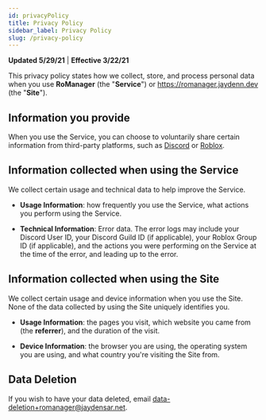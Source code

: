 ```yaml
---
id: privacyPolicy
title: Privacy Policy
sidebar_label: Privacy Policy
slug: /privacy-policy
---
```


**Updated 5/29/21** | **Effective 3/22/21**

This privacy policy states how we collect, store, and process personal data when you use **RoManager** (the "**Service**") or https://romanager.jaydenn.dev (the "**Site**").

## Information you provide

When you use the Service, you can choose to voluntarily share certain information from third-party platforms, such as [Discord](https://discord.com) or [Roblox](https://roblox.com).

## Information collected when using the Service

We collect certain usage and technical data to help improve the Service.

-   **Usage Information**: how frequently you use the Service, what actions you perform using the Service.

-   **Technical Information**: Error data. The error logs may include your Discord User ID, your Discord Guild ID (if applicable), your Roblox Group ID (if applicable), and the actions you were performing on the Service at the time of the error, and leading up to the error.

## Information collected when using the Site

We collect certain usage and device information when you use the Site. None of the data collected by using the Site uniquely identifies you.

-   **Usage Information**: the pages you visit, which website you came from (the **referrer**), and the duration of the visit.

-   **Device Information**: the browser you are using, the operating system you are using, and what country you're visiting the Site from.

## Data Deletion
If you wish to have your data deleted, email [data-deletion+romanager@jaydensar.net](mailto:data-deletion+romanager@jaydensar.net).
